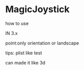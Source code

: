 # MagicJoystick

how to use

IN 3.x

point:only orientation or landscape

tips:
plist like test

can made it like 3d
